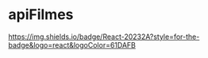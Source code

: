 # apiFilmes
https://img.shields.io/badge/React-20232A?style=for-the-badge&logo=react&logoColor=61DAFB
